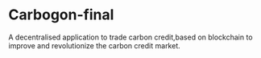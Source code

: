 # Carbogon-final
A decentralised application to trade carbon credit,based on blockchain to improve and revolutionize the carbon credit market.
